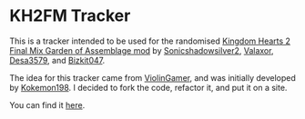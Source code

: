 # KH2FM Tracker

This is a tracker intended to be used for the randomised [Kingdom Hearts 2 Final Mix Garden of Assemblage mod](https://docs.google.com/document/d/1GYjEnrM_TIk7qyO75clPLYD-_nP5wTR7K6SE-Wn-QCg/edit) by [Sonicshadowsilver2](https://twitter.com/Sonicshadowsil2), [Valaxor](https://twitter.com/valaxor), [Desa3579](https://twitter.com/desa3579), and [Bizkit047](https://twitter.com/Bizkit047).

The idea for this tracker came from [ViolinGamer](https://twitter.com/ViolinGamer), and was initially developed by [Kokemon198](https://twitter.com/jorgeoviedo1998). I decided to fork the code, refactor it, and put it on a site.

You can find it [here](https://zaxutic.github.io/kh2fm-rando-tracker/).
